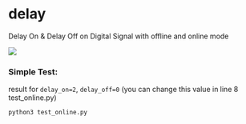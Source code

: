# delay
Delay On &amp; Delay Off on Digital Signal with offline and online mode


![](http://bayanbox.ir/view/8999422750912095926/PLC-Timer-Instructions-Timers-in-PLC-Programming-Ladder-Logic.png)


### Simple Test:
result for `delay_on=2`, `delay_off=0` (you can change this value in line 8 test_online.py)
```bash
python3 test_online.py
```


